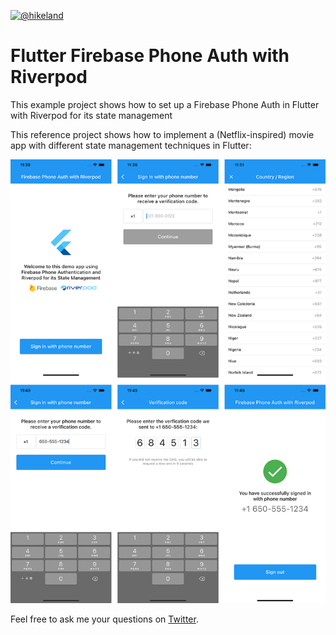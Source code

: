 [![@hikeland](https://img.shields.io/twitter/follow/hikeland?label=Hikeland&style=social)](https://twitter.com/hikeland)

# Flutter Firebase Phone Auth with Riverpod

This example project shows how to set up a Firebase Phone Auth in Flutter with Riverpod for its state management

This reference project shows how to implement a (Netflix-inspired) movie app with different state management techniques in Flutter:

![App preview](media/app-screenshots.png)



Feel free to ask me your questions on [Twitter](https://twitter.com/hikeland).